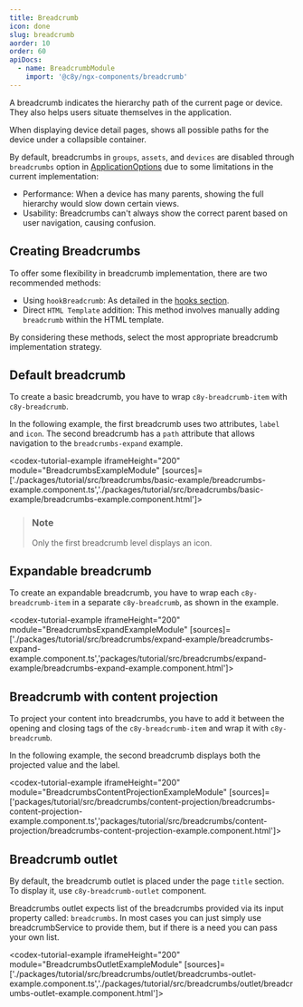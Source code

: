 ```yaml
---
title: Breadcrumb
icon: done
slug: breadcrumb
aorder: 10
order: 60
apiDocs:
  - name: BreadcrumbModule
    import: '@c8y/ngx-components/breadcrumb'
---
```


<!-- markdownlint-disable MD025 -->
<!-- markdownlint-disable MD033 -->
<!-- markdownlint-disable MD051 -->

A breadcrumb indicates the hierarchy path of the current page or device. They also helps users
situate themselves in the application.

When displaying device detail pages, shows all possible paths for the device under a collapsible
container.

By default, breadcrumbs in `groups`, `assets`, and `devices` are disabled through `breadcrumbs` option in [ApplicationOptions](#/getting-started/guides/theming/overview#application-options) due to some limitations in the current implementation:

- Performance: When a device has many parents, showing the full hierarchy would slow down certain views.
- Usability: Breadcrumbs can't always show the correct parent based on user navigation, causing confusion.

## Creating Breadcrumbs

To offer some flexibility in breadcrumb implementation, there are two recommended methods:

- Using `hookBreadcrumb`: As detailed in the [hooks section](#/develop/hooks/breadcrumbs/overview).
- Direct `HTML Template` addition: This method involves manually adding `breadcrumb` within the HTML template.

By considering these methods, select the most appropriate breadcrumb implementation strategy.

## Default breadcrumb

To create a basic breadcrumb, you have to wrap `c8y-breadcrumb-item` with `c8y-breadcrumb`.

In the following example, the first breadcrumb uses two attributes, `label` and `icon`. The second breadcrumb has a `path` attribute that allows navigation to the `breadcrumbs-expand` example.

<codex-tutorial-example iframeHeight="200" module="BreadcrumbsExampleModule"
[sources]=['./packages/tutorial/src/breadcrumbs/basic-example/breadcrumbs-example.component.ts','./packages/tutorial/src/breadcrumbs/basic-example/breadcrumbs-example.component.html']></codex-tutorial-example>

> ### Note
>
> Only the first breadcrumb level displays an icon.

## Expandable breadcrumb

To create an expandable breadcrumb, you have to wrap each `c8y-breadcrumb-item` in a separate `c8y-breadcrumb`, as shown in the example.

<codex-tutorial-example iframeHeight="200" module="BreadcrumbsExpandExampleModule"
[sources]=['./packages/tutorial/src/breadcrumbs/expand-example/breadcrumbs-expand-example.component.ts','packages/tutorial/src/breadcrumbs/expand-example/breadcrumbs-expand-example.component.html']></codex-tutorial-example>

## Breadcrumb with content projection

To project your content into breadcrumbs, you have to add it between the opening and closing tags of the `c8y-breadcrumb-item` and wrap it with `c8y-breadcrumb`.

In the following example, the second breadcrumb displays both the projected value and the label.

<codex-tutorial-example iframeHeight="200" module="BreadcrumbsContentProjectionExampleModule"
[sources]=['packages/tutorial/src/breadcrumbs/content-projection/breadcrumbs-content-projection-example.component.ts','packages/tutorial/src/breadcrumbs/content-projection/breadcrumbs-content-projection-example.component.html']></codex-tutorial-example>

## Breadcrumb outlet

By default, the breadcrumb outlet is placed under the page `title` section. To display it, use `c8y-breadcrumb-outlet` component.

Breadcrumbs outlet expects list of the breadcrumbs provided via its input property called: `breadcrumbs`. In most cases you can just simply use breadcrumbService to provide them, but if there is a need you can pass your own list.

<codex-tutorial-example iframeHeight="200" module="BreadcrumbsOutletExampleModule"
[sources]=['./packages/tutorial/src/breadcrumbs/outlet/breadcrumbs-outlet-example.component.ts','./packages/tutorial/src/breadcrumbs/outlet/breadcrumbs-outlet-example.component.html']></codex-tutorial-example>
